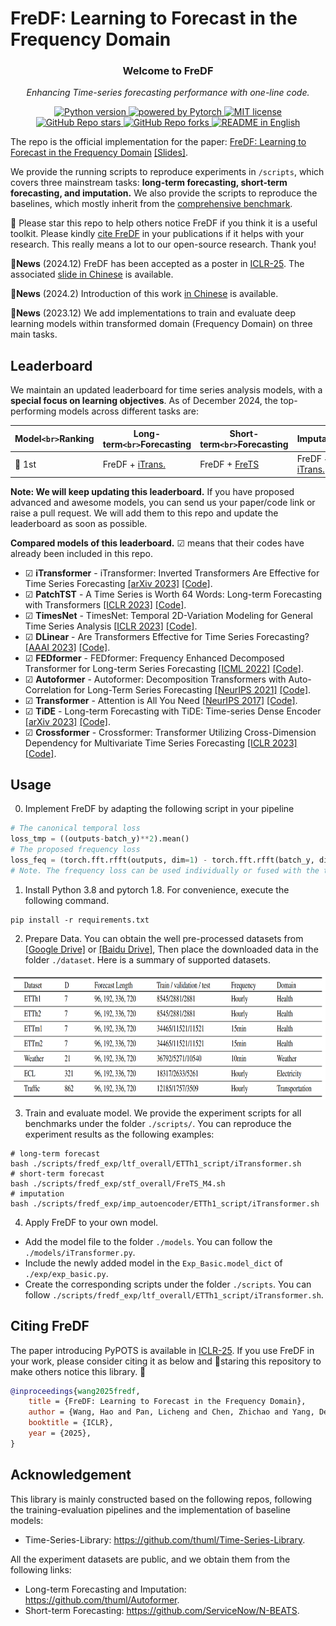 # FreDF: Learning to Forecast in the Frequency Domain


<h3 align="center">Welcome to FreDF</h3>

<p align="center"><i>Enhancing Time-series forecasting performance with one-line code.</i></p>

<p align="center">
    <a href="https://github.com/Master-PLC/PyITS">
       <img alt="Python version" src="https://img.shields.io/badge/Python-v3.8+-E97040?logo=python&logoColor=white">
    </a>
    <a href="https://github.com/Master-PLC/PyITS">
        <img alt="powered by Pytorch" src="https://img.shields.io/badge/PyTorch-v1.8+-E97040?logo=pytorch&logoColor=white">
    </a>
    <a href="https://github.com/Master-PLC/PyITS">
        <img alt="MIT license" src="https://img.shields.io/badge/License-MIT-E9BB41?logo=opensourceinitiative&logoColor=white">
    </a>
    <a href="https://star-history.com/#Master-PLC/PyITS">
        <img alt="GitHub Repo stars" src="https://img.shields.io/github/stars/Master-PLC/fredf">
    </a>
    <a href="https://github.com/Master-PLC/PyITS/network/members">
        <img alt="GitHub Repo forks" src="https://img.shields.io/github/forks/Master-PLC/fredf">
    </a>
   <a href="https://github.com/Master-PLC/PyITS/blob/main/README.md">
        <img alt="README in English" src="https://pypots.com/figs/pypots_logos/readme/US.svg">
    </a>
</p>


The repo is the official implementation for the paper: [FreDF: Learning to Forecast in the Frequency Domain](https://openreview.net/forum?id=4A9IdSa1ul)
 [[Slides]](https://docs.google.com/presentation/d/19JU99nGb2bdb9WGVxKCHFYPilJeO30kD/edit?usp=share_link&ouid=100361958470820548208&rtpof=true&sd=true).

We provide the running scripts to reproduce experiments in `/scripts`, which covers three mainstream tasks: **long-term forecasting, short-term forecasting, and imputation.** We also provide the scripts to reproduce the baselines, which mostly inherit from the  [comprehensive benchmark](https://github.com/thuml/iTransformer/blob/main/README.md?plain=1).


🤗 Please star this repo to help others notice FreDF if you think it is a useful toolkit. Please kindly [cite FreDF](#citing-fredf) in your publications if it helps with your research. This really means a lot to our open-source research. Thank you!

🚩**News** (2024.12) FreDF has been accepted as a poster in [ICLR-25](https://openreview.net/forum?id=4A9IdSa1ul). The associated [slide in Chinese](https://docs.google.com/presentation/d/19JU99nGb2bdb9WGVxKCHFYPilJeO30kD/edit?usp=share_link&ouid=100361958470820548208&rtpof=true&sd=true) is available.

🚩**News** (2024.2) Introduction of this work [in Chinese](https://zhuanlan.zhihu.com/p/701597219) is available.

🚩**News** (2023.12) We add implementations to train and evaluate deep learning models within transformed domain (Frequency Domain) on three main tasks.

## Leaderboard

We maintain an updated leaderboard for time series analysis models, with a **special focus on learning objectives**. As of December 2024, the top-performing models across different tasks are:

| Model`<br>`Ranking | Long-term`<br>`Forecasting                   | Short-term`<br>`Forecasting                                                          | Imputation                                                                             |
| -------------------- | ---------------------------------------------- | -------------------------------------------------------------------------------------- | -------------------------------------------------------------------------------------- | 
| 🥇 1st               | FreDF + [iTrans.](https://arxiv.org/abs/2310.06625)  | FreDF + [FreTS](https://arxiv.org/abs/2311.06184)                                              | FreDF + [iTrans.](https://arxiv.org/abs/2310.06625)                                              |

**Note: We will keep updating this leaderboard.** If you have proposed advanced and awesome models, you can send us your paper/code link or raise a pull request. We will add them to this repo and update the leaderboard as soon as possible.

**Compared models of this leaderboard.** ☑ means that their codes have already been included in this repo.

- ☑ **iTransformer** - iTransformer: Inverted Transformers Are Effective for Time Series Forecasting [[arXiv 2023]](https://arxiv.org/abs/2310.06625) [[Code]](https://github.com/thuml/Time-Series-Library/blob/main/models/iTransformer.py).
- ☑ **PatchTST** - A Time Series is Worth 64 Words: Long-term Forecasting with Transformers [[ICLR 2023]](https://openreview.net/pdf?id=Jbdc0vTOcol) [[Code]](https://github.com/thuml/Time-Series-Library/blob/main/models/PatchTST.py).
- ☑ **TimesNet** - TimesNet: Temporal 2D-Variation Modeling for General Time Series Analysis [[ICLR 2023]](https://openreview.net/pdf?id=ju_Uqw384Oq) [[Code]](https://github.com/thuml/Time-Series-Library/blob/main/models/TimesNet.py).
- ☑ **DLinear** - Are Transformers Effective for Time Series Forecasting? [[AAAI 2023]](https://arxiv.org/pdf/2205.13504.pdf) [[Code]](https://github.com/thuml/Time-Series-Library/blob/main/models/DLinear.py).
- ☑ **FEDformer** - FEDformer: Frequency Enhanced Decomposed Transformer for Long-term Series Forecasting [[ICML 2022]](https://proceedings.mlr.press/v162/zhou22g.html) [[Code]](https://github.com/thuml/Time-Series-Library/blob/main/models/FEDformer.py).
- ☑ **Autoformer** - Autoformer: Decomposition Transformers with Auto-Correlation for Long-Term Series Forecasting [[NeurIPS 2021]](https://openreview.net/pdf?id=I55UqU-M11y) [[Code]](https://github.com/thuml/Time-Series-Library/blob/main/models/Autoformer.py).
- ☑ **Transformer** - Attention is All You Need [[NeurIPS 2017]](https://proceedings.neurips.cc/paper/2017/file/3f5ee243547dee91fbd053c1c4a845aa-Paper.pdf) [[Code]](https://github.com/thuml/Time-Series-Library/blob/main/models/Transformer.py).
- ☑ **TiDE** - Long-term Forecasting with TiDE: Time-series Dense Encoder [[arXiv 2023]](https://arxiv.org/pdf/2304.08424.pdf) [[Code]](https://github.com/thuml/Time-Series-Library/blob/main/models/TiDE.py).
- ☑ **Crossformer** - Crossformer: Transformer Utilizing Cross-Dimension Dependency for Multivariate Time Series Forecasting [[ICLR 2023]](https://openreview.net/pdf?id=vSVLM2j9eie)[[Code]](https://github.com/thuml/Time-Series-Library/blob/main/models/Crossformer.py).


## Usage

0. Implement FreDF by adapting the following script in your pipeline
```python
# The canonical temporal loss
loss_tmp = ((outputs-batch_y)**2).mean()
# The proposed frequency loss
loss_feq = (torch.fft.rfft(outputs, dim=1) - torch.fft.rfft(batch_y, dim=1)).abs().mean() 
# Note. The frequency loss can be used individually or fused with the temporal loss using finetuned relative weights. Both witness performance gains, see the ablation study in our paper.


```

1. Install Python 3.8 and pytorch 1.8. For convenience, execute the following command.

```
pip install -r requirements.txt
```

2. Prepare Data. You can obtain the well pre-processed datasets from [[Google Drive]](https://drive.google.com/drive/folders/13Cg1KYOlzM5C7K8gK8NfC-F3EYxkM3D2?usp=sharing) or [[Baidu Drive]](https://pan.baidu.com/s/1r3KhGd0Q9PJIUZdfEYoymg?pwd=i9iy), Then place the downloaded data in the folder `./dataset`. Here is a summary of supported datasets.

<p align="center">
<img src=".\pic\dataset-fredf.jpg" height = "200" alt="" align=center />
</p>

3. Train and evaluate model. We provide the experiment scripts for all benchmarks under the folder `./scripts/`. You can reproduce the experiment results as the following examples:

```
# long-term forecast
bash ./scripts/fredf_exp/ltf_overall/ETTh1_script/iTransformer.sh
# short-term forecast
bash ./scripts/fredf_exp/stf_overall/FreTS_M4.sh
# imputation
bash ./scripts/fredf_exp/imp_autoencoder/ETTh1_script/iTransformer.sh
```

4. Apply FreDF to your own model.

- Add the model file to the folder `./models`. You can follow the `./models/iTransformer.py`.
- Include the newly added model in the `Exp_Basic.model_dict` of  `./exp/exp_basic.py`.
- Create the corresponding scripts under the folder `./scripts`. You can follow `./scripts/fredf_exp/ltf_overall/ETTh1_script/iTransformer.sh`.


## Citing FreDF
The paper introducing PyPOTS is available in [ICLR-25](https://openreview.net/forum?id=4A9IdSa1ul). 
If you use FreDF in your work, please consider citing it as below and 🌟staring this repository to make others notice this library. 🤗

```bibtex
@inproceedings{wang2025fredf,
    title = {FreDF: Learning to Forecast in the Frequency Domain},
    author = {Wang, Hao and Pan, Licheng and Chen, Zhichao and Yang, Degui and Zhang, Sen and Yang, Yifei and Liu, Xinggao and Li, Haoxuan and Tao, Dacheng},
    booktitle = {ICLR},
    year = {2025},
}
```


## Acknowledgement

This library is mainly constructed based on the following repos, following the training-evaluation pipelines and the implementation of baseline models:

- Time-Series-Library: https://github.com/thuml/Time-Series-Library.

All the experiment datasets are public, and we obtain them from the following links:
- Long-term Forecasting and Imputation: https://github.com/thuml/Autoformer.
- Short-term Forecasting: https://github.com/ServiceNow/N-BEATS.

